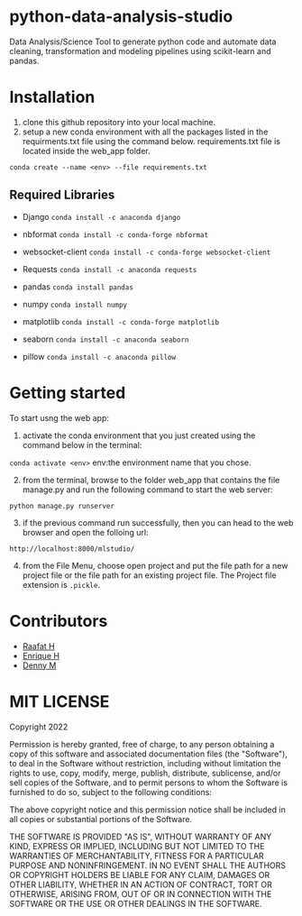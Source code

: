 # python-data-analysis-studio
Data Analysis/Science Tool to generate python code and automate data cleaning, transformation and modeling pipelines using scikit-learn and pandas.

# Installation
1. clone this github repository into your local machine.
2. setup a new conda environment with all the packages listed in the requirments.txt file using the command below. requirements.txt file is located inside the web_app folder.

```conda create --name <env> --file requirements.txt```

## Required Libraries
- Django
``` conda install -c anaconda django ```
- nbformat 
``` conda install -c conda-forge nbformat ```
- websocket-client
``` conda install -c conda-forge websocket-client ```
- Requests
```conda install -c anaconda requests ```

- pandas
```conda install pandas ```

- numpy
``` conda install numpy ```

- matplotlib
``` conda install -c conda-forge matplotlib ```

- seaborn
``` conda install -c anaconda seaborn ```

- pillow 
```conda install -c anaconda pillow ```



# Getting started
To start usng the web app:
1. activate the conda environment that you just created using the command below in the terminal:

```conda activate <env>``` env:the environment name that you chose.

2. from the terminal,  browse to the folder web_app that contains the file manage.py and run the following command to start the web server:

```python manage.py runserver```

3. if the previous command run successfully, then you can head to the web browser and open the folloing url:

```http://localhost:8000/mlstudio/```

4. from the File Menu, choose open project and put the file path for a new project file or the file path for an existing project file. The Project file extension is ```.pickle```. 

# Contributors
- [Raafat H](https://github.com/raafat-hantoush)
- [Enrique H](https://github.com/NHer0)
- [Denny M](https://github.com/Denny-Meyer)

# MIT LICENSE

Copyright 2022 

Permission is hereby granted, free of charge, to any person obtaining a copy of this software and associated documentation files (the "Software"), to deal in the Software without restriction, including without limitation the rights to use, copy, modify, merge, publish, distribute, sublicense, and/or sell copies of the Software, and to permit persons to whom the Software is furnished to do so, subject to the following conditions:

The above copyright notice and this permission notice shall be included in all copies or substantial portions of the Software.

THE SOFTWARE IS PROVIDED "AS IS", WITHOUT WARRANTY OF ANY KIND, EXPRESS OR IMPLIED, INCLUDING BUT NOT LIMITED TO THE WARRANTIES OF MERCHANTABILITY, FITNESS FOR A PARTICULAR PURPOSE AND NONINFRINGEMENT. IN NO EVENT SHALL THE AUTHORS OR COPYRIGHT HOLDERS BE LIABLE FOR ANY CLAIM, DAMAGES OR OTHER LIABILITY, WHETHER IN AN ACTION OF CONTRACT, TORT OR OTHERWISE, ARISING FROM, OUT OF OR IN CONNECTION WITH THE SOFTWARE OR THE USE OR OTHER DEALINGS IN THE SOFTWARE.
